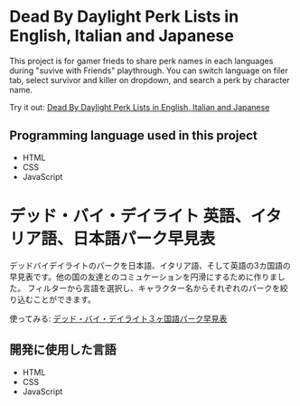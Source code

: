 # Dead By Daylight Perk Lists in English, Italian and Japanese

This project is for gamer frieds to share perk names in each languages during "suvive with Friends" playthrough.
You can switch language on filer tab, select survivor and killer on dropdown, and search a perk by character name.

Try it out:
[Dead By Daylight Perk Lists in English, Italian and Japanese](https://unknown-anna.github.io/deadbydaylight_three_language_parklist/)

## Programming language used in this project
- HTML
- CSS
- JavaScript

# デッド・バイ・デイライト 英語、イタリア語、日本語パーク早見表

デッドバイデイライトのパークを日本語、イタリア語、そして英語の3カ国語の早見表です。他の国の友達とのコミュケーションを円滑にするために作りました。
フィルターから言語を選択し、キャラクター名からそれぞれのパークを絞り込むことができます。

使ってみる: 
[デッド・バイ・デイライト３ヶ国語パーク早見表](https://unknown-anna.github.io/deadbydaylight_three_language_parklist/)

## 開発に使用した言語
- HTML
- CSS
- JavaScript
